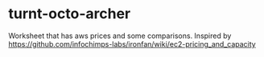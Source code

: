 turnt-octo-archer
=================
Worksheet that has aws prices and some comparisons. Inspired by https://github.com/infochimps-labs/ironfan/wiki/ec2-pricing_and_capacity
